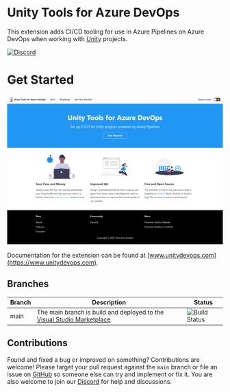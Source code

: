 # Unity Tools for Azure DevOps

This extension adds CI/CD tooling for use in Azure Pipelines on Azure DevOps when working with [Unity](https://www.unity3d.com) projects.

[![Discord](https://img.shields.io/discord/541963006649696256.svg?label=&logo=discord&logoColor=ffffff&color=7389D8&labelColor=6A7EC2)](https://discord.gg/RpHSpxkEP6)

# Get Started

[![Documentation](./images/docs-preview.png)](https://www.unitydevops.com)

Documentation for the extension can be found at [www.unitydevops.com](https://www.unitydevops.com).

## Branches

| Branch      | Description                                                                                                                                                                        | Status                                                                                                                                                     |
| ----------- | ---------------------------------------------------------------------------------------------------------------------------------------------------------------------------------- | ---------------------------------------------------------------------------------------------------------------------------------------------------------- |
| main        | The main branch is build and deployed to the [Visual Studio Marketplace](https://marketplace.visualstudio.com/items?itemName=DinomiteStudios.64e90d50-a9c0-11e8-a356-d3eab7857116) | ![Build Status](https://dev.azure.com/dinomite/Unity%20Tools%20for%20Azure%20DevOps/_apis/build/status/unity-azure-pipelines-tasks?branchName=main)        |

## Contributions

Found and fixed a bug or improved on something? Contributions are welcome! Please target your pull request against the `main` branch or file an issue on [GitHub](https://github.com/Dinomite-Studios/unity-azure-pipelines-tasks/issues) so someone else can try and implement or fix it. You are also welcome to join our [Discord](https://discord.gg/RpHSpxkEP6) for help and discussions.
